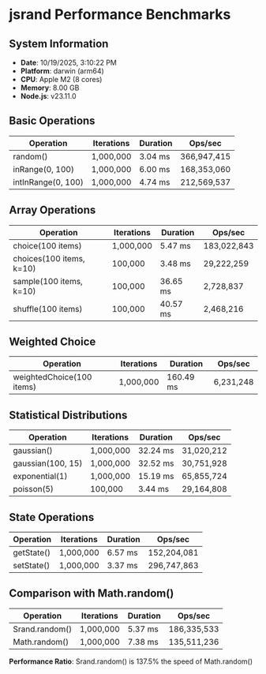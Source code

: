 # jsrand Performance Benchmarks

## System Information

- **Date**: 10/19/2025, 3:10:22 PM
- **Platform**: darwin (arm64)
- **CPU**: Apple M2 (8 cores)
- **Memory**: 8.00 GB
- **Node.js**: v23.11.0

## Basic Operations

| Operation | Iterations | Duration | Ops/sec |
|-----------|------------|----------|---------|
| random() | 1,000,000 | 3.04 ms | 366,947,415 |
| inRange(0, 100) | 1,000,000 | 6.00 ms | 168,353,060 |
| intInRange(0, 100) | 1,000,000 | 4.74 ms | 212,569,537 |

## Array Operations

| Operation | Iterations | Duration | Ops/sec |
|-----------|------------|----------|---------|
| choice(100 items) | 1,000,000 | 5.47 ms | 183,022,843 |
| choices(100 items, k=10) | 100,000 | 3.48 ms | 29,222,259 |
| sample(100 items, k=10) | 100,000 | 36.65 ms | 2,728,837 |
| shuffle(100 items) | 100,000 | 40.57 ms | 2,468,216 |

## Weighted Choice

| Operation | Iterations | Duration | Ops/sec |
|-----------|------------|----------|---------|
| weightedChoice(100 items) | 1,000,000 | 160.49 ms | 6,231,248 |

## Statistical Distributions

| Operation | Iterations | Duration | Ops/sec |
|-----------|------------|----------|---------|
| gaussian() | 1,000,000 | 32.24 ms | 31,020,212 |
| gaussian(100, 15) | 1,000,000 | 32.52 ms | 30,751,928 |
| exponential(1) | 1,000,000 | 15.19 ms | 65,855,724 |
| poisson(5) | 100,000 | 3.44 ms | 29,164,808 |

## State Operations

| Operation | Iterations | Duration | Ops/sec |
|-----------|------------|----------|---------|
| getState() | 1,000,000 | 6.57 ms | 152,204,081 |
| setState() | 1,000,000 | 3.37 ms | 296,747,863 |

## Comparison with Math.random()

| Operation | Iterations | Duration | Ops/sec |
|-----------|------------|----------|---------|
| Srand.random() | 1,000,000 | 5.37 ms | 186,335,533 |
| Math.random() | 1,000,000 | 7.38 ms | 135,511,236 |

**Performance Ratio**: Srand.random() is 137.5% the speed of Math.random()

